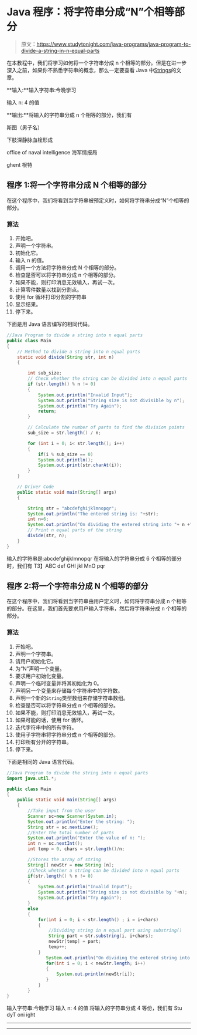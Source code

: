 # Java 程序：将字符串分成“N”个相等部分

> 原文：<https://www.studytonight.com/java-programs/java-program-to-divide-a-string-in-n-equal-parts>

在本教程中，我们将学习如何将一个字符串分成 n 个相等的部分。但是在进一步深入之前，如果你不熟悉字符串的概念，那么一定要查看 Java 中[Strings](https://www.studytonight.com/java/string-handling-in-java.php)的文章。

**输入:**输入字符串:今晚学习

输入 n: 4 的值

**输出:**将输入的字符串分成 n 个相等的部分，我们有

斯图（男子名）

下肢深静脉血栓形成

office of naval intelligence 海军情报局

ghent 根特

## 程序 1:将一个字符串分成 N 个相等的部分

在这个程序中，我们将看到当字符串被预定义时，如何将字符串分成“N”个相等的部分。

### 算法

1.  开始吧。
2.  声明一个字符串。
3.  初始化它。
4.  输入 n 的值。
5.  调用一个方法将字符串分成 N 个相等的部分。
6.  检查是否可以将字符串分成 n 个相等的部分。
7.  如果不能，则打印消息无效输入，再试一次。
8.  计算零件数量以找到分割点。
9.  使用 for 循环打印分割的字符串
10.  显示结果。
11.  停下来。

下面是用 Java 语言编写的相同代码。

```java
//Java Program to divide a string into n equal parts
public class Main  
{ 
    // Method to divide a string into n equal parts
    static void divide(String str, int n) 
    { 

        int sub_size; 
        // Check whether the string can be divided into n equal parts  
        if (str.length() % n != 0) 
        { 
            System.out.println("Invalid Input"); 
            System.out.println("String size is not divisible by n"); 
            System.out.println("Try Again"); 
            return; 
        } 

        // Calculate the number of parts to find the division points 
        sub_size = str.length() / n; 

        for (int i = 0; i< str.length(); i++) 
        { 
            if(i % sub_size == 0) 
            System.out.println();  
            System.out.print(str.charAt(i)); 
        } 
    } 

    // Driver Code 
    public static void main(String[] args) 
    { 

        String str = "abcdefghijklmnopqr"; 
        System.out.println("The entered string is: "+str);
        int n=6;
        System.out.println("On dividing the entered string into "+ n +" equal parts, we have ");
        // Print n equal parts of the string 
        divide(str, n); 
    } 
} 
```

输入的字符串是:abcdefghijklmnopqr
在将输入的字符串分成 6 个相等的部分时，我们有
T3】ABC
def
GHI
jkl
MnO
pqr

## 程序 2:将一个字符串分成 N 个相等的部分

在这个程序中，我们将看到当字符串由用户定义时，如何将字符串分成 n 个相等的部分。在这里，我们首先要求用户输入字符串，然后将字符串分成 n 个相等的部分。

### 算法

1.  开始吧。
2.  声明一个字符串。
3.  请用户初始化它。
4.  为“N”声明一个变量。
5.  要求用户初始化变量。
6.  声明一个临时变量并将其初始化为 0。
7.  声明另一个变量来存储每个字符串中的字符数。
8.  声明一个新的`String`类型数组来存储字符串数组。
9.  检查是否可以将字符串分成 n 个相等的部分。
10.  如果不能，则打印消息无效输入，再试一次。
11.  如果可能的话，使用 for 循环。
12.  迭代字符串中的所有字符。
13.  使用子字符串将字符串分成 n 个相等的部分。
14.  打印所有分开的字符串。
15.  停下来。

下面是相同的 Java 语言代码。

```java
//Java Program to divide the string into n equal parts
import java.util.*;

public class Main 
{  
    public static void main(String[] args) 
    {  
        //Take input from the user
        Scanner sc=new Scanner(System.in);
        System.out.println("Enter the string: ");
        String str = sc.nextLine();  
        //Enter the total number of parts 
        System.out.println("Enter the value of n: ");
        int n = sc.nextInt();  
        int temp = 0, chars = str.length()/n; 

        //Stores the array of string  
        String[] newStr = new String [n];  
        //Check whether a string can be divided into n equal parts  
        if(str.length() % n != 0) 
        {  
            System.out.println("Invalid Input"); 
            System.out.println("String size is not divisible by "+n); 
            System.out.println("Try Again"); 
        }  
        else 
        {  
            for(int i = 0; i < str.length() ; i = i+chars) 
            {  
                //Dividing string in n equal part using substring()  
                String part = str.substring(i, i+chars);  
                newStr[temp] = part;  
                temp++;  
            }  
               System.out.println("On dividing the entered string into "+ n +" equal parts, we have ");  
               for(int i = 0; i < newStr.length; i++) 
               {  
                   System.out.println(newStr[i]);  
               }  
            }  
        }  
} 
```

输入字符串:今晚学习
输入 n: 4 的值
将输入的字符串分成 4 等份，我们有
Stu
dyT
oni
ight

* * *

* * *
